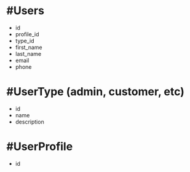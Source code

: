 #Users
=========================================
+ id
+ profile_id
+ type_id
+ first_name
+ last_name
+ email
+ phone

#UserType (admin, customer, etc)
=========================================
+ id
+ name
+ description

#UserProfile
=========================================
+ id
